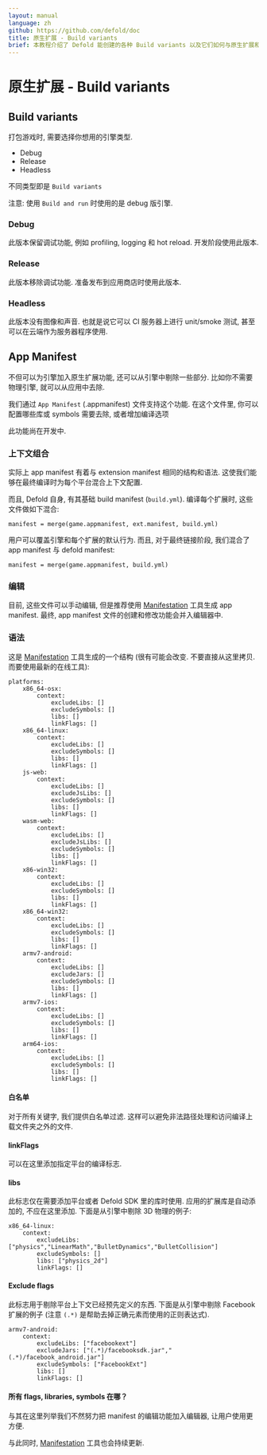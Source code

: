 ```yaml
---
layout: manual
language: zh
github: https://github.com/defold/doc
title: 原生扩展 - Build variants
brief: 本教程介绍了 Defold 能创建的各种 Build variants 以及它们如何与原生扩展和引擎交互.
---
```


# 原生扩展 - Build variants

## Build variants

打包游戏时, 需要选择你想用的引擎类型.

  * Debug
  * Release
  * Headless

不同类型即是 `Build variants`

注意: 使用 `Build and run` 时使用的是 debug 版引擎.

### Debug

此版本保留调试功能, 例如 profiling, logging 和 hot reload. 开发阶段使用此版本.

### Release

此版本移除调试功能. 准备发布到应用商店时使用此版本.

### Headless

此版本没有图像和声音. 也就是说它可以 CI 服务器上进行 unit/smoke 测试, 甚至可以在云端作为服务器程序使用.

## App Manifest

不但可以为引擎加入原生扩展功能, 还可以从引擎中剔除一些部分. 比如你不需要物理引擎, 就可以从应用中去除.

我们通过 `App Manifest` (.appmanifest) 文件支持这个功能. 在这个文件里, 你可以配置哪些库或 symbols 需要去除, 或者增加编译选项

此功能尚在开发中.

### 上下文组合

实际上 app manifest 有着与 extension manifest 相同的结构和语法. 这使我们能够在最终编译时为每个平台混合上下文配置.

而且, Defold 自身, 有其基础 build manifest (`build.yml`). 编译每个扩展时, 这些文件做如下混合:

	manifest = merge(game.appmanifest, ext.manifest, build.yml)

用户可以覆盖引擎和每个扩展的默认行为. 而且, 对于最终链接阶段, 我们混合了 app manifest 与 defold manifest:

	manifest = merge(game.appmanifest, build.yml)

### 编辑

目前, 这些文件可以手动编辑, 但是推荐使用 [Manifestation](https://britzl.github.io/manifestation/) 工具生成 app manifest. 最终, app manifest 文件的创建和修改功能会并入编辑器中.

### 语法

这是 [Manifestation](https://britzl.github.io/manifestation/) 工具生成的一个结构 (很有可能会改变. 不要直接从这里拷贝. 而要使用最新的在线工具):

	platforms:
	    x86_64-osx:
	        context:
	            excludeLibs: []
	            excludeSymbols: []
	            libs: []
	            linkFlags: []
	    x86_64-linux:
	        context:
	            excludeLibs: []
	            excludeSymbols: []
	            libs: []
	            linkFlags: []
	    js-web:
	        context:
	            excludeLibs: []
	            excludeJsLibs: []
	            excludeSymbols: []
	            libs: []
	            linkFlags: []
	    wasm-web:
	        context:
	            excludeLibs: []
	            excludeJsLibs: []
	            excludeSymbols: []
	            libs: []
	            linkFlags: []
	    x86-win32:
	        context:
	            excludeLibs: []
	            excludeSymbols: []
	            libs: []
	            linkFlags: []
	    x86_64-win32:
	        context:
	            excludeLibs: []
	            excludeSymbols: []
	            libs: []
	            linkFlags: []
	    armv7-android:
	        context:
	            excludeLibs: []
	            excludeJars: []
	            excludeSymbols: []
	            libs: []
	            linkFlags: []
	    armv7-ios:
	        context:
	            excludeLibs: []
	            excludeSymbols: []
	            libs: []
	            linkFlags: []
	    arm64-ios:
	        context:
	            excludeLibs: []
	            excludeSymbols: []
	            libs: []
	            linkFlags: []


#### 白名单

对于所有关键字, 我们提供白名单过滤. 这样可以避免非法路径处理和访问编译上载文件夹之外的文件.

#### linkFlags

可以在这里添加指定平台的编译标志.

#### libs

此标志仅在需要添加平台或者 Defold SDK 里的库时使用. 应用的扩展库是自动添加的, 不应在这里添加. 下面是从引擎中剔除 3D 物理的例子:

    x86_64-linux:
        context:
            excludeLibs: ["physics","LinearMath","BulletDynamics","BulletCollision"]
            excludeSymbols: []
            libs: ["physics_2d"]
            linkFlags: []

#### Exclude flags

此标志用于剔除平台上下文已经预先定义的东西. 下面是从引擎中剔除 Facebook 扩展的例子 (注意 `(.*)` 是帮助去掉正确元素而使用的正则表达式).

    armv7-android:
        context:
            excludeLibs: ["facebookext"]
            excludeJars: ["(.*)/facebooksdk.jar","(.*)/facebook_android.jar"]
            excludeSymbols: ["FacebookExt"]
            libs: []
            linkFlags: []

#### 所有 flags, libraries, symbols 在哪？

与其在这里列举我们不然努力把 manifest 的编辑功能加入编辑器, 让用户使用更方便.

与此同时, [Manifestation](https://britzl.github.io/manifestation/) 工具也会持续更新.
